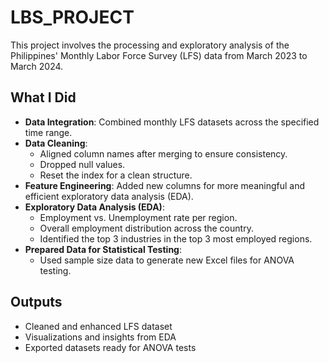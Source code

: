 # LBS_PROJECT
This project involves the processing and exploratory analysis of the Philippines' Monthly Labor Force Survey (LFS) data from March 2023 to March 2024.

## What I Did
- **Data Integration**: Combined monthly LFS datasets across the specified time range.
- **Data Cleaning**: 
  - Aligned column names after merging to ensure consistency.
  - Dropped null values.
  - Reset the index for a clean structure.
- **Feature Engineering**: Added new columns for more meaningful and efficient exploratory data analysis (EDA).
- **Exploratory Data Analysis (EDA)**:
  - Employment vs. Unemployment rate per region.
  - Overall employment distribution across the country.
  - Identified the top 3 industries in the top 3 most employed regions.
- **Prepared Data for Statistical Testing**:
  - Used sample size data to generate new Excel files for ANOVA testing.

## Outputs
- Cleaned and enhanced LFS dataset
- Visualizations and insights from EDA
- Exported datasets ready for ANOVA tests
